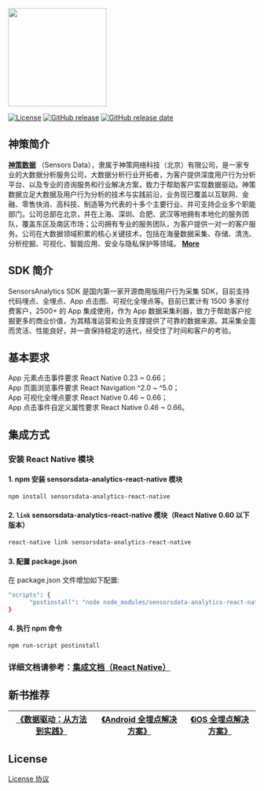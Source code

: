<img src="https://ow-file.sensorsdata.cn/www/home/header/sensors_header_icon.svg" width="200" >

[![License](https://img.shields.io/github/license/sensorsdata/sa-sdk-android.svg)](https://github.com/sensorsdata/sa-sdk-android/blob/master/LICENSE)
[![GitHub release](https://img.shields.io/github/tag/sensorsdata/sa-sdk-cpp.svg?label=release)](https://github.com/sensorsdata/sa-sdk-cpp/releases)
[![GitHub release date](https://img.shields.io/github/release-date/sensorsdata/sa-sdk-cpp.svg)](https://github.com/sensorsdata/sa-sdk-cpp/releases)

## 神策简介

[**神策数据**](https://www.sensorsdata.cn/)
（Sensors Data），隶属于神策网络科技（北京）有限公司，是一家专业的大数据分析服务公司，大数据分析行业开拓者，为客户提供深度用户行为分析平台、以及专业的咨询服务和行业解决方案，致力于帮助客户实现数据驱动。神策数据立足大数据及用户行为分析的技术与实践前沿，业务现已覆盖以互联网、金融、零售快消、高科技、制造等为代表的十多个主要行业、并可支持企业多个职能部门。公司总部在北京，并在上海、深圳、合肥、武汉等地拥有本地化的服务团队，覆盖东区及南区市场；公司拥有专业的服务团队，为客户提供一对一的客户服务。公司在大数据领域积累的核心关键技术，包括在海量数据采集、存储、清洗、分析挖掘、可视化、智能应用、安全与隐私保护等领域。 [**More**](https://www.sensorsdata.cn/about/aboutus.html)


## SDK 简介

SensorsAnalytics SDK 是国内第一家开源商用版用户行为采集 SDK，目前支持代码埋点、全埋点、App 点击图、可视化全埋点等。目前已累计有 1500 多家付费客户，2500+ 的 App 集成使用，作为 App 数据采集利器，致力于帮助客户挖掘更多的商业价值，为其精准运营和业务支撑提供了可靠的数据来源。其采集全面而灵活、性能良好，并一直保持稳定的迭代，经受住了时间和客户的考验。

## 基本要求
App 元素点击事件要求 React Native 0.23 ~ 0.66；  
App 页面浏览事件要求 React Navigation ^2.0 ~ ^5.0；  
App 可视化全埋点要求 React Native 0.46 ~ 0.66；  
App 点击事件自定义属性要求 React Native 0.46 ~ 0.66。

## 集成方式
### 安装 React Native 模块

#### 1. npm 安装 sensorsdata-analytics-react-native 模块

```sh
npm install sensorsdata-analytics-react-native
```

#### 2. `link` sensorsdata-analytics-react-native 模块（React Native 0.60 以下版本）

```sh
react-native link sensorsdata-analytics-react-native
```
#### 3. 配置 package.json
在 package.json 文件增加如下配置:
```sh
"scripts": {
      "postinstall": "node node_modules/sensorsdata-analytics-react-native/SensorsDataRNHook.js -run"
}
```

#### 4. 执行 npm 命令
   ```sh
   npm run-script postinstall
   ```

### 详细文档请参考：[集成文档（React Native）](https://manual.sensorsdata.cn/sa/docs/tech_sdk_client_rn_install)


## 新书推荐

| [《数据驱动：从方法到实践》](https://item.jd.com/12322322.html) | [《Android 全埋点解决方案》](https://item.jd.com/12574672.html) | [《iOS 全埋点解决方案》](https://item.jd.com/12867068.html)
| ------ | ------ | ------ |

## License
[License 协议](https://github.com/sensorsdata/react-native-sensors-analytics/blob/master/LICENSE)
